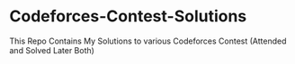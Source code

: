 # Codeforces-Contest-Solutions
This Repo Contains My Solutions to various Codeforces Contest (Attended and Solved Later Both)
